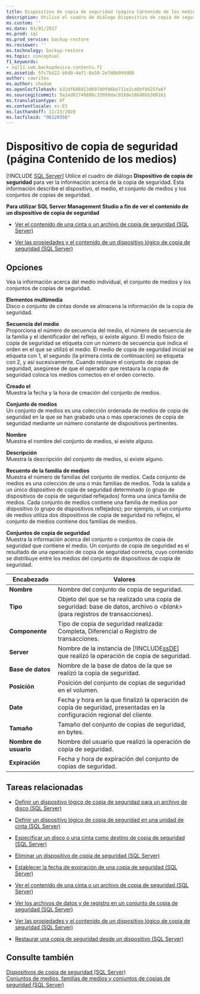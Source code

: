 ```yaml
---
title: Dispositivo de copia de seguridad (página Contenido de los medios) | Microsoft Docs
description: Utilice el cuadro de diálogo Dispositivo de copia de seguridad para ver la información acerca de la copia de seguridad. Esta información describe el dispositivo, el medio, el conjunto de medios y los conjuntos de copias de seguridad.
ms.custom: ''
ms.date: 03/01/2017
ms.prod: sql
ms.prod_service: backup-restore
ms.reviewer: ''
ms.technology: backup-restore
ms.topic: conceptual
f1_keywords:
- sql13.swb.backupdevice.contents.f1
ms.assetid: 5fc7bd22-b6d8-4af1-8a58-2e7d0b994d08
author: cawrites
ms.author: chadam
ms.openlocfilehash: b32df686813d69740f06bb711e2cd8bf6625fa6f
ms.sourcegitcommit: 5a1ed81749800c33059dac91b0e18bd8bb3081b1
ms.translationtype: HT
ms.contentlocale: es-ES
ms.lasthandoff: 11/23/2020
ms.locfileid: "96129356"
---
```

# <a name="backup-device-media-contents-page"></a>Dispositivo de copia de seguridad (página Contenido de los medios)
 [!INCLUDE [SQL Server](../../includes/applies-to-version/sqlserver.md)]
  Utilice el cuadro de diálogo **Dispositivo de copia de seguridad** para ver la información acerca de la copia de seguridad. Esta información describe el dispositivo, el medio, el conjunto de medios y los conjuntos de copias de seguridad.  
  
 **Para utilizar SQL Server Management Studio a fin de ver el contenido de un dispositivo de copia de seguridad**  
  
-   [Ver el contenido de una cinta o un archivo de copia de seguridad &#40;SQL Server&#41;](../../relational-databases/backup-restore/view-the-contents-of-a-backup-tape-or-file-sql-server.md)  
  
-   [Ver las propiedades y el contenido de un dispositivo lógico de copia de seguridad &#40;SQL Server&#41;](../../relational-databases/backup-restore/view-the-properties-and-contents-of-a-logical-backup-device-sql-server.md)  
  
## <a name="options"></a>Opciones  
 Vea la información acerca del medio individual, el conjunto de medios y los conjuntos de copias de seguridad.  
  
 **Elementos multimedia**  
 Disco o conjunto de cintas donde se almacena la información de la copia de seguridad.  
  
 **Secuencia del medio**  
 Proporciona el número de secuencia del medio, el número de secuencia de la familia y el identificador del reflejo, si existe alguno. El medio físico de copia de seguridad se etiqueta con un número de secuencia que indica el orden en el que se utilizó el medio. El medio de copia de seguridad inicial se etiqueta con 1, el segundo (la primera cinta de continuación) se etiqueta con 2, y así sucesivamente. Cuando restaure el conjunto de copias de seguridad, asegúrese de que el operador que restaura la copia de seguridad coloca los medios correctos en el orden correcto.  
  
 **Creado el**  
 Muestra la fecha y la hora de creación del conjunto de medios.  
  
 **Conjunto de medios**  
 Un conjunto de medios es una colección ordenada de medios de copia de seguridad en la que se han grabado una o más operaciones de copia de seguridad mediante un número constante de dispositivos pertinentes.  
  
 **Nombre**  
 Muestra el nombre del conjunto de medios, si existe alguno.  
  
 **Descripción**  
 Muestra la descripción del conjunto de medios, si existe alguno.  
  
 **Recuento de la familia de medios**  
 Muestra el número de familias del conjunto de medios. Cada conjunto de medios es una colección de una o más familias de medios. Toda la salida a un único dispositivo de copia de seguridad determinado (o grupo de dispositivos de copia de seguridad reflejados) forma una única familia de medios. Cada conjunto de medios contiene una familia de medios por dispositivo (o grupo de dispositivos reflejados); por ejemplo, si un conjunto de medios utiliza dos dispositivos de copia de seguridad no reflejos, el conjunto de medios contiene dos familias de medios.  
  
 **Conjuntos de copia de seguridad**  
 Muestra la información acerca del conjunto o conjuntos de copia de seguridad que contiene el medio. Un conjunto de copia de seguridad es el resultado de una operación de copia de seguridad correcta, cuyo contenido se distribuye entre los medios del conjunto de dispositivos de copia de seguridad.  
  
|Encabezado|Valores|  
|------------|------------|  
|**Nombre**|Nombre del conjunto de copia de seguridad.|  
|**Tipo**|Objeto del que se ha realizado una copia de seguridad: base de datos, archivo o *\<blank>* (para registros de transacciones).|  
|**Componente**|Tipo de copia de seguridad realizada: Completa, Diferencial o Registro de transacciones.|  
|**Server**|Nombre de la instancia de [!INCLUDE[ssDE](../../includes/ssde-md.md)] que realizó la operación de copia de seguridad.|  
|**Base de datos**|Nombre de la base de datos de la que se realizó la copia de seguridad.|  
|**Posición**|Posición del conjunto de copias de seguridad en el volumen.|  
|**Date**|Fecha y hora en la que finalizó la operación de copia de seguridad, presentadas en la configuración regional del cliente.|  
|**Tamaño**|Tamaño del conjunto de copias de seguridad, en bytes.|  
|**Nombre de usuario**|Nombre del usuario que realizó la operación de copia de seguridad.|  
|**Expiración**|Fecha y hora de expiración del conjunto de copias de seguridad.|  
  
##  <a name="related-tasks"></a><a name="RelatedTasks"></a> Tareas relacionadas  
  
-   [Definir un dispositivo lógico de copia de seguridad para un archivo de disco &#40;SQL Server&#41;](../../relational-databases/backup-restore/define-a-logical-backup-device-for-a-disk-file-sql-server.md)  
  
-   [Definir un dispositivo lógico de copia de seguridad en una unidad de cinta &#40;SQL Server&#41;](../../relational-databases/backup-restore/define-a-logical-backup-device-for-a-tape-drive-sql-server.md)  
  
-   [Especificar un disco o una cinta como destino de copia de seguridad &#40;SQL Server&#41;](../../relational-databases/backup-restore/specify-a-disk-or-tape-as-a-backup-destination-sql-server.md)  
  
-   [Eliminar un dispositivo de copia de seguridad &#40;SQL Server&#41;](../../relational-databases/backup-restore/delete-a-backup-device-sql-server.md)  
  
-   [Establecer la fecha de expiración de una copia de seguridad &#40;SQL Server&#41;](../../relational-databases/backup-restore/set-the-expiration-date-on-a-backup-sql-server.md)  
  
-   [Ver el contenido de una cinta o un archivo de copia de seguridad &#40;SQL Server&#41;](../../relational-databases/backup-restore/view-the-contents-of-a-backup-tape-or-file-sql-server.md)  
  
-   [Ver los archivos de datos y de registro en un conjunto de copia de seguridad &#40;SQL Server&#41;](../../relational-databases/backup-restore/view-the-data-and-log-files-in-a-backup-set-sql-server.md)  
  
-   [Ver las propiedades y el contenido de un dispositivo lógico de copia de seguridad &#40;SQL Server&#41;](../../relational-databases/backup-restore/view-the-properties-and-contents-of-a-logical-backup-device-sql-server.md)  
  
-   [Restaurar una copia de seguridad desde un dispositivo &#40;SQL Server&#41;](../../relational-databases/backup-restore/restore-a-backup-from-a-device-sql-server.md)  
  
## <a name="see-also"></a>Consulte también  
 [Dispositivos de copia de seguridad &#40;SQL Server&#41;](../../relational-databases/backup-restore/backup-devices-sql-server.md)   
 [Conjuntos de medios, familias de medios y conjuntos de copias de seguridad &#40;SQL Server&#41;](../../relational-databases/backup-restore/media-sets-media-families-and-backup-sets-sql-server.md)  
  
  
